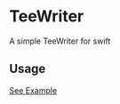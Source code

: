 # TeeWriter

A simple TeeWriter for swift

## Usage

[See Example](Examples/TeeWriterExample/ContentView.swift)
